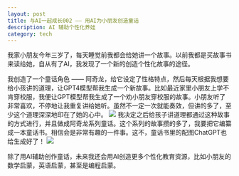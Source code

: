 ```yaml
---
layout: post
title: 与AI一起成长002 —— 用AI为小朋友创造童话
description: AI 辅助个性化养娃
category: tech
---
```

我家小朋友今年三岁了，每天睡觉前我都会给她讲一个故事。以前我都是买故事书来读给她，自从有了AI，我发现了一个新的创造个性化故事的途径。

我创造了一个童话角色 —— 阿奇龙，给它设定了性格特点，然后每天根据我想要给小孩讲的道理，让GPT4模型帮我生成一个新故事。比如最近家里小朋友上学不肯穿校服，我便让GPT模型帮我生成了一个劝小朋友穿校服的故事。小朋友听了非常喜欢，不停地让我重复讲给她听。虽然不一定一次就能奏效，但讲的多了，至少这个道理深深地印在了她的心中。
![](https://tongchen-blog.oss-cn-hongkong.aliyuncs.com/tech/grow-with-ai/AI%E5%88%9B%E5%BB%BA%E9%98%BF%E5%A5%87%E9%BE%99%E6%95%85%E4%BA%8B.jpg)
我决定之后给孩子讲道理都通过这种故事的方式进行，并且做成阿奇龙系列童话。这个系列的故事攒的多了，我要把它编纂成一本童话书。相信会是非常有趣的一件事。这不，童话书里的配图ChatGPT也给生成好了！
![](https://tongchen-blog.oss-cn-hongkong.aliyuncs.com/tech/grow-with-ai/%E9%98%BF%E5%A5%87%E9%BE%99%E5%BD%A2%E8%B1%A1.jpg)

除了用AI辅助创作童话，未来我还会用AI创造更多个性化教育资源，比如小朋友的数学启蒙，英语启蒙，甚至是编程启蒙。